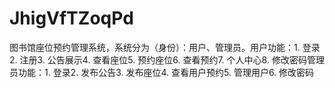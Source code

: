 # JhigVfTZoqPd
图书馆座位预约管理系统，系统分为（身份）：用户、管理员。用户功能：1. 登录2. 注册3. 公告展示4. 查看座位5. 预约座位6. 查看预约7. 个人中心8. 修改密码管理员功能：1. 登录2. 发布公告3. 发布座位4. 查看用户预约5. 管理用户6. 修改密码 
